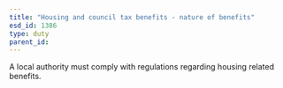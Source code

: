 ```yaml
---
title: "Housing and council tax benefits - nature of benefits"
esd_id: 1386
type: duty
parent_id:  
---
```


A local authority must comply with regulations regarding housing related benefits.

